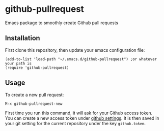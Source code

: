 # github-pullrequest
Emacs package to smoothly create Github pull requests

## Installation
First clone this repository, then update your emacs configuration file:

```common_lisp
(add-to-list 'load-path "~/.emacs.d/github-pullrequest") ;or whatever your path is
(require 'github-pullrequest)
```

## Usage

To create a new pull request:

```
M-x github-pullrequest-new
```

First time you run this command, it will ask for your Github access token. You can create a new access token under [github settings](https://github.com/settings/tokens). It is then saved in your git setting for the current repository under the key `github.token`.

